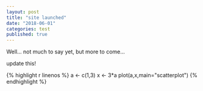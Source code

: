 ```yaml
---
layout: post
title: "site launched"
date: "2018-06-01"
categories: test
published: true
---
```


Well... not much to say yet, but more to come...

update this!

{% highlight r linenos %}
a <- c(1,3)
x <- 3*a
plot(a,x,main="scatterplot")
{% endhighlight %}
